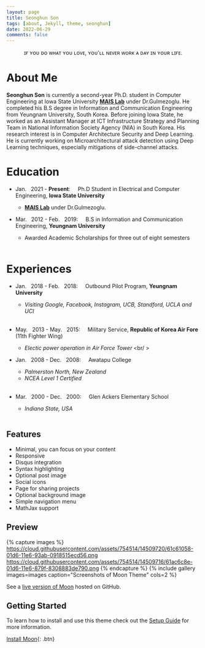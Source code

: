 ```yaml
---
layout: page
title: Seonghun Son
tags: [about, Jekyll, theme, seonghun]
date: 2022-06-29
comments: false
---
```

    
<center>ɪғ ʏᴏᴜ ᴅᴏ ᴡʜᴀᴛ ʏᴏᴜ ʟᴏᴠᴇ, ʏᴏᴜ'ʟʟ ɴᴇᴠᴇʀ ᴡᴏʀᴋ ᴀ ᴅᴀʏ ɪɴ ʏᴏᴜʀ ʟɪғᴇ.</center>

# About Me
**Seonghun Son** is currently a second-year Ph.D. student in Computer Engineering at Iowa State University <a href="https://www.ece.iastate.edu/bgulmez"><b>MAIS Lab</b></a> under Dr.Gulmezoglu. 
He completed his B.S degree in Information and Communication Engineering from Yeungnam University, South Korea. 
Before joining Iowa State, he worked as an Assistant Manager at ICT Infrastructure Strategy and Planning Team in National Information Society Agency (NIA) in South Korea. 
His research interest is in Computer Architecture Security and Deep Learning. 
He is currently working on Microarchitectural attack detection using Deep Learning techniques, especially mitigations of side-channel attacks. 

# Education
* Jan. &nbsp; 2021 - **Present**: &nbsp; &nbsp; Ph.D Student in Electrical and Computer Engineering, **Iowa State University**
    * <a href="https://www.ece.iastate.edu/bgulmez"><b>MAIS Lab</b></a> under Dr.Gulmezoglu. <br/>


* Mar. &nbsp; 2012 - Feb. &nbsp; 2019: &nbsp; &nbsp; B.S in Information and Communication Engineering, **Yeungnam University**
    * Awarded Academic Scholarships for three out of eight semesters <br/> <br/>

# Experiences
* Jan. &nbsp; 2018 - Feb. &nbsp; 2018: &nbsp; &nbsp; Outbound Pilot Program, **Yeungnam University**
    * *Visiting Google, Facebook, Instagram, UCB, Standford, UCLA and UCI* <br/> <br/>


* May. &nbsp; 2013 - May. &nbsp; 2015: &nbsp; &nbsp; Military Service, **Republic of Korea Air Fore** (11th Fighter Wing)
    * *Electic power operation in Air Force Tower* <br/ ><br/>


* Jan. &nbsp; 2008 - Dec. &nbsp; 2008: &nbsp; &nbsp; Awatapu College
    * *Palmerston North, New Zealand*
    * *NCEA Level 1 Certified* <br/> <br/>

 
* Mar. &nbsp; 2000 - Dec. &nbsp; 2000: &nbsp; &nbsp; Glen Ackers Elementary School
    * *Indiana State, USA* <br/> <br/>
    
## Features
* Minimal, you can focus on your content
* Responsive
* Disqus integration
* Syntax highlighting
* Optional post image
* Social icons
* Page for sharing projects
* Optional background image
* Simple navigation menu
* MathJax support

## Preview

{% capture images %}
    https://cloud.githubusercontent.com/assets/754514/14509720/61c61058-01d6-11e6-93ab-0918515ecd56.png
    https://cloud.githubusercontent.com/assets/754514/14509716/61ac6c8e-01d6-11e6-879f-8308883de790.png
{% endcapture %}
{% include gallery images=images caption="Screenshots of Moon Theme" cols=2 %}

See a [live version of Moon](http://taylantatli.github.io/Moon) hosted on GitHub.

## Getting Started

To learn how to install and use this theme check out the [Setup Guide](http://taylantatli.me/Moon/moon-theme/) for more information.
      
[Install Moon](https://github.com/TaylanTatli/Moon){: .btn}
